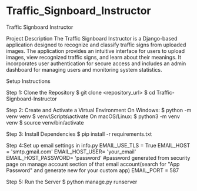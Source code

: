 # Traffic_Signboard_Instructor

Traffic Signboard Instructor

Project Description The Traffic Signboard Instructor is a Django-based application designed to recognize and classify traffic signs from uploaded images. The application provides an intuitive interface for users to upload images, view recognized traffic signs, and learn about their meanings. It incorporates user authentication for secure access and includes an admin dashboard for managing users and monitoring system statistics.

Setup Instructions

Step 1: Clone the Repository $ git clone <repository_url> $ cd Traffic-Signboard-Instructor

Step 2: Create and Activate a Virtual Environment On Windows: $ python -m venv venv $ venv\Scripts\activate On macOS/Linux: $ python3 -m venv venv $ source venv/bin/activate

Step 3: Install Dependencies $ pip install -r requirements.txt

Step 4:Set up email settings in info.py EMAIL_USE_TLS = True EMAIL_HOST = 'smtp.gmail.com' EMAIL_HOST_USER= 'your_email' EMAIL_HOST_PASSWORD= 'password' #password generated from security page on manage account section of that email account(search for "App Password" and generate new for your custom app) EMAIL_PORT = 587

Step 5: Run the Server $ python manage.py runserver
